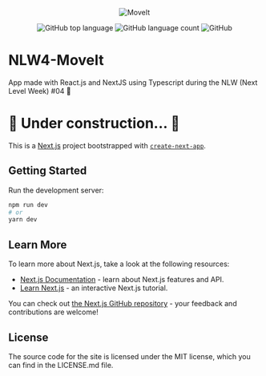 <p align="center">
  <img src="https://user-images.githubusercontent.com/51030560/108794224-24d43b00-7564-11eb-805a-4fb4dd34b9be.png" alt="MoveIt" />
</p>
<p align="center">
  <img alt="GitHub top language" src="https://img.shields.io/github/languages/top/viieiiragui/NLW4-MoveIt">
  <img alt="GitHub language count" src="https://img.shields.io/github/languages/count/viieiiragui/NLW4-MoveIt">
  <img alt="GitHub" src="https://img.shields.io/github/license/viieiiragui/NLW4-MoveIt?color=brightgreen">
</p>

# NLW4-MoveIt

App made with React.js and NextJS using Typescript during the NLW (Next Level Week) #04 🚀

# 🚧 Under construction... 🚧

This is a [Next.js](https://nextjs.org/) project bootstrapped with [`create-next-app`](https://github.com/vercel/next.js/tree/canary/packages/create-next-app).

## Getting Started

Run the development server:

```bash
npm run dev
# or
yarn dev
```

## Learn More

To learn more about Next.js, take a look at the following resources:

- [Next.js Documentation](https://nextjs.org/docs) - learn about Next.js features and API.
- [Learn Next.js](https://nextjs.org/learn) - an interactive Next.js tutorial.

You can check out [the Next.js GitHub repository](https://github.com/vercel/next.js/) - your feedback and contributions are welcome!

## License
The source code for the site is licensed under the MIT license, which you can find in the LICENSE.md file.